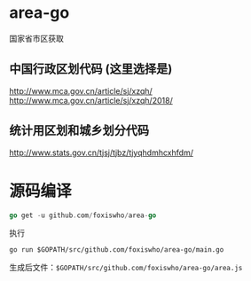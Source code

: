 # area-go
国家省市区获取

## 中国行政区划代码 (这里选择是)
http://www.mca.gov.cn/article/sj/xzqh/
http://www.mca.gov.cn/article/sj/xzqh/2018/

## 统计用区划和城乡划分代码
http://www.stats.gov.cn/tjsj/tjbz/tjyqhdmhcxhfdm/

# 源码编译
```go
go get -u github.com/foxiswho/area-go
```
执行
```shell
go run $GOPATH/src/github.com/foxiswho/area-go/main.go
```

生成后文件：`$GOPATH/src/github.com/foxiswho/area-go/area.js`